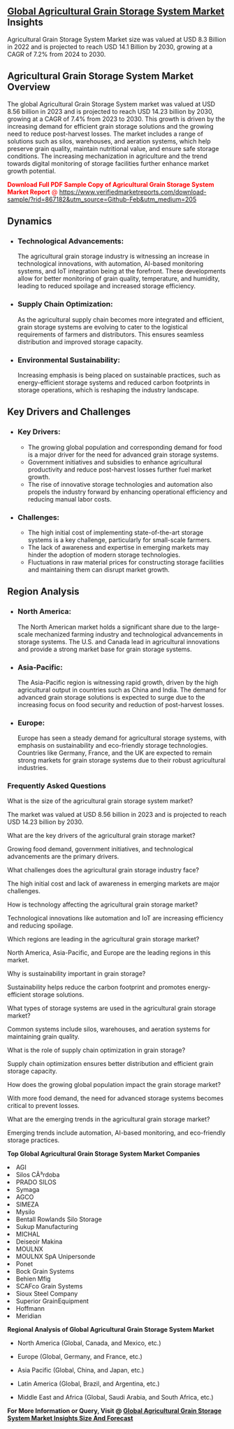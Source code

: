 <h2><a href="https://www.verifiedmarketreports.com/download-sample/?rid=867182&amp;utm_source=Github&amp;utm_medium=205" target="_blank">Global Agricultural Grain Storage System Market</a> Insights</h2><p>Agricultural Grain Storage System Market size was valued at USD 8.3 Billion in 2022 and is projected to reach USD 14.1 Billion by 2030, growing at a CAGR of 7.2% from 2024 to 2030.</p><p> <h2>Agricultural Grain Storage System Market Overview</h2> <p>The global Agricultural Grain Storage System market was valued at USD 8.56 billion in 2023 and is projected to reach USD 14.23 billion by 2030, growing at a CAGR of 7.4% from 2023 to 2030. This growth is driven by the increasing demand for efficient grain storage solutions and the growing need to reduce post-harvest losses. The market includes a range of solutions such as silos, warehouses, and aeration systems, which help preserve grain quality, maintain nutritional value, and ensure safe storage conditions. The increasing mechanization in agriculture and the trend towards digital monitoring of storage facilities further enhance market growth potential.</p> <p><p><span class=""><span style="color: #ff0000;"><strong>Download Full PDF Sample Copy of Agricultural Grain Storage System Market Report</strong> @ </span><a href="https://www.verifiedmarketreports.com/download-sample/?rid=867182&amp;utm_source=Github-Feb&amp;utm_medium=205" target="_blank">https://www.verifiedmarketreports.com/download-sample/?rid=867182&amp;utm_source=Github-Feb&amp;utm_medium=205</a></span></p></p> <h2>Dynamics</h2> <ul> <li><h3>Technological Advancements:</h3> The agricultural grain storage industry is witnessing an increase in technological innovations, with automation, AI-based monitoring systems, and IoT integration being at the forefront. These developments allow for better monitoring of grain quality, temperature, and humidity, leading to reduced spoilage and increased storage efficiency.</li> <li><h3>Supply Chain Optimization:</h3> As the agricultural supply chain becomes more integrated and efficient, grain storage systems are evolving to cater to the logistical requirements of farmers and distributors. This ensures seamless distribution and improved storage capacity.</li> <li><h3>Environmental Sustainability:</h3> Increasing emphasis is being placed on sustainable practices, such as energy-efficient storage systems and reduced carbon footprints in storage operations, which is reshaping the industry landscape.</li> </ul> <h2>Key Drivers and Challenges</h2> <ul> <li><h3>Key Drivers:</h3> <ul> <li>The growing global population and corresponding demand for food is a major driver for the need for advanced grain storage systems.</li> <li>Government initiatives and subsidies to enhance agricultural productivity and reduce post-harvest losses further fuel market growth.</li> <li>The rise of innovative storage technologies and automation also propels the industry forward by enhancing operational efficiency and reducing manual labor costs.</li> </ul> </li> <li><h3>Challenges:</h3> <ul> <li>The high initial cost of implementing state-of-the-art storage systems is a key challenge, particularly for small-scale farmers.</li> <li>The lack of awareness and expertise in emerging markets may hinder the adoption of modern storage technologies.</li> <li>Fluctuations in raw material prices for constructing storage facilities and maintaining them can disrupt market growth.</li> </ul> </li> </ul> <h2>Region Analysis</h2> <ul> <li><h3>North America:</h3> The North American market holds a significant share due to the large-scale mechanized farming industry and technological advancements in storage systems. The U.S. and Canada lead in agricultural innovations and provide a strong market base for grain storage systems.</li> <li><h3>Asia-Pacific:</h3> The Asia-Pacific region is witnessing rapid growth, driven by the high agricultural output in countries such as China and India. The demand for advanced grain storage solutions is expected to surge due to the increasing focus on food security and reduction of post-harvest losses.</li> <li><h3>Europe:</h3> Europe has seen a steady demand for agricultural storage systems, with emphasis on sustainability and eco-friendly storage technologies. Countries like Germany, France, and the UK are expected to remain strong markets for grain storage systems due to their robust agricultural industries.</li> </ul> <h3>Frequently Asked Questions</h3> <p>What is the size of the agricultural grain storage system market?</p> <p>The market was valued at USD 8.56 billion in 2023 and is projected to reach USD 14.23 billion by 2030.</p> <p>What are the key drivers of the agricultural grain storage market?</p> <p>Growing food demand, government initiatives, and technological advancements are the primary drivers.</p> <p>What challenges does the agricultural grain storage industry face?</p> <p>The high initial cost and lack of awareness in emerging markets are major challenges.</p> <p>How is technology affecting the agricultural grain storage market?</p> <p>Technological innovations like automation and IoT are increasing efficiency and reducing spoilage.</p> <p>Which regions are leading in the agricultural grain storage market?</p> <p>North America, Asia-Pacific, and Europe are the leading regions in this market.</p> <p>Why is sustainability important in grain storage?</p> <p>Sustainability helps reduce the carbon footprint and promotes energy-efficient storage solutions.</p> <p>What types of storage systems are used in the agricultural grain storage market?</p> <p>Common systems include silos, warehouses, and aeration systems for maintaining grain quality.</p> <p>What is the role of supply chain optimization in grain storage?</p> <p>Supply chain optimization ensures better distribution and efficient grain storage capacity.</p> <p>How does the growing global population impact the grain storage market?</p> <p>With more food demand, the need for advanced storage systems becomes critical to prevent losses.</p> <p>What are the emerging trends in the agricultural grain storage market?</p> <p>Emerging trends include automation, AI-based monitoring, and eco-friendly storage practices.</p> </p><p><strong>Top Global Agricultural Grain Storage System Market Companies</strong></p><div data-test-id=""><p><li>AGI</li><li> Silos CÃ³rdoba</li><li> PRADO SILOS</li><li> Symaga</li><li> AGCO</li><li> SIMEZA</li><li> Mysilo</li><li> Bentall Rowlands Silo Storage</li><li> Sukup Manufacturing</li><li> MICHAL</li><li> Deiseoir Makina</li><li> MOULNX</li><li> MOULNX SpA Unipersonde</li><li> Ponet</li><li> Bock Grain Systems</li><li> Behien Mfig</li><li> SCAFco Grain Systems</li><li> Sioux Steel Company</li><li> Superior GrainEquipment</li><li> Hoffmann</li><li> Meridian</li></p><div><strong>Regional Analysis of&nbsp;Global Agricultural Grain Storage System Market</strong></div><ul><li dir="ltr"><p dir="ltr">North America&nbsp;(Global, Canada, and Mexico, etc.)</p></li><li dir="ltr"><p dir="ltr">Europe (Global, Germany, and France, etc.)</p></li><li dir="ltr"><p dir="ltr">Asia Pacific&nbsp;(Global, China, and Japan, etc.)</p></li><li dir="ltr"><p dir="ltr">Latin America&nbsp;(Global, Brazil, and Argentina, etc.)</p></li><li dir="ltr">Middle East and Africa&nbsp;(Global, Saudi Arabia, and South Africa, etc.)</li></ul><p><strong>For More Information or Query, Visit @&nbsp;</strong><strong><a href="https://www.verifiedmarketreports.com/product/agricultural-grain-storage-system-market/?utm_source=Github&amp;utm_medium=205" target="_blank">Global Agricultural Grain Storage System Market Insights Size And Forecast</a></strong></p></div>
